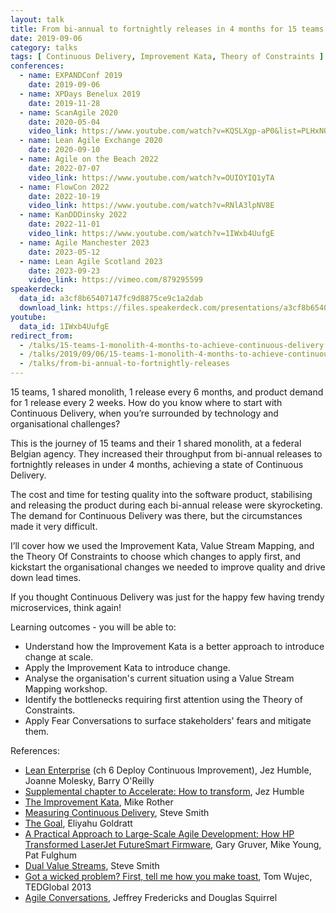 ```yaml
---
layout: talk
title: From bi-annual to fortnightly releases in 4 months for 15 teams and a single monolith
date: 2019-09-06
category: talks
tags: [ Continuous Delivery, Improvement Kata, Theory of Constraints ]
conferences:
  - name: EXPANDConf 2019
    date: 2019-09-06
  - name: XPDays Benelux 2019
    date: 2019-11-28
  - name: ScanAgile 2020
    date: 2020-05-04
    video_link: https://www.youtube.com/watch?v=KQSLXgp-aP0&list=PLHxNOhe276_4fELp-u0TPjRNs9s9Dzqm2
  - name: Lean Agile Exchange 2020
    date: 2020-09-10
  - name: Agile on the Beach 2022
    date: 2022-07-07
    video_link: https://www.youtube.com/watch?v=OUIOYIQ1yTA
  - name: FlowCon 2022
    date: 2022-10-19
    video_link: https://www.youtube.com/watch?v=RNlA3lpNV8E
  - name: KanDDDinsky 2022
    date: 2022-11-01
    video_link: https://www.youtube.com/watch?v=1IWxb4UufgE
  - name: Agile Manchester 2023
    date: 2023-05-12
  - name: Lean Agile Scotland 2023
    date: 2023-09-23
    video_link: https://vimeo.com/879295599
speakerdeck:
  data_id: a3cf8b65407147fc9d8875ce9c1a2dab
  download_link: https://files.speakerdeck.com/presentations/a3cf8b65407147fc9d8875ce9c1a2dab/From_bi-annual_to_fortnightly_releases_in_4_months_for_15_teams_and_a_single_monolith.pdf
youtube:
  data_id: 1IWxb4UufgE
redirect_from:
  - /talks/15-teams-1-monolith-4-months-to-achieve-continuous-delivery
  - /talks/2019/09/06/15-teams-1-monolith-4-months-to-achieve-continuous-delivery.html
  - /talks/from-bi-annual-to-fortnightly-releases
---
```


15 teams, 1 shared monolith, 1 release every 6 months, and product demand for 1 release every 2 weeks. How do you know where to start with Continuous Delivery, when you’re surrounded by technology and organisational challenges?

This is the journey of 15 teams and their 1 shared monolith, at a federal Belgian agency.  They increased their throughput from bi-annual releases to fortnightly releases in under 4 months, achieving a state of Continuous Delivery.

The cost and time for testing quality into the software product, stabilising and releasing the product during each bi-annual release were skyrocketing. The demand for Continuous Delivery was there, but the circumstances made it very difficult.

I’ll cover how we used the Improvement Kata, Value Stream Mapping, and the Theory Of Constraints to choose which changes to apply first, and kickstart the organisational changes we needed to improve quality and drive down lead times.

If you thought Continuous Delivery was just for the happy few having trendy microservices, think again!

Learning outcomes - you will be able to:

- Understand how the Improvement Kata is a better approach to introduce change at scale.
- Apply the Improvement Kata to introduce change.
- Analyse the organisation's current situation using a Value Stream Mapping workshop.
- Identify the bottlenecks requiring first attention using the Theory of Constraints.
- Apply Fear Conversations to surface stakeholders' fears and mitigate them.

References:

- [Lean Enterprise](https://www.goodreads.com/book/show/18167218-lean-enterprise) (ch 6 Deploy Continuous Improvement), Jez Humble, Joanne Molesky, Barry O'Reilly
- [Supplemental chapter to Accelerate: How to transform](https://itrevolution.com/product/how-to-transform/), Jez Humble
- [The Improvement Kata](http://www-personal.umich.edu/~mrother/The_Improvement_Kata.html), Mike Rother
- [Measuring Continuous Delivery](https://leanpub.com/measuringcontinuousdelivery), Steve Smith
- [The Goal](https://www.goodreads.com/book/show/113934.The_Goal), Eliyahu Goldratt
- [A Practical Approach to Large-Scale Agile Development: How HP Transformed LaserJet FutureSmart Firmware](https://www.goodreads.com/book/show/13705477-a-practical-approach-to-large-scale-agile-development),  Gary Gruver, Mike Young, Pat Fulghum
- [Dual Value Streams](https://www.continuousdeliveryconsulting.com/blog/organisation-antipattern-dual-value-streams/), Steve Smith
- [Got a wicked problem? First, tell me how you make toast](https://www.ted.com/talks/tom_wujec_got_a_wicked_problem_first_tell_me_how_you_make_toast?language=en), Tom Wujec, TEDGlobal 2013
- [Agile Conversations](https://www.conversationaltransformation.com/agile-conversation-book/), Jeffrey Fredericks and Douglas Squirrel
